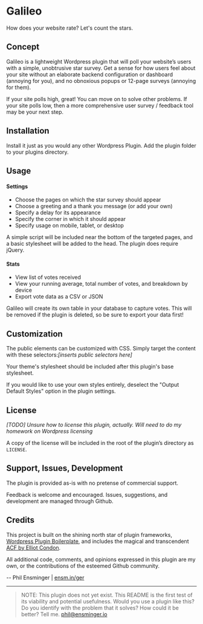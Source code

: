 # Galileo
How does your website rate? Let's count the stars.



## Concept
Galileo is a lightweight Wordpress plugin that will poll your website’s users with a simple, unobtrusive star survey.  Get a sense for how users feel about your site without an elaborate backend configuration or dashboard (annoying for you), and no obnoxious popups or 12-page surveys (annoying for them).

If your site polls high, great! You can move on to solve other problems.  If your site polls low, then a more comprehensive user survey / feedback tool may be your next step.



## Installation
Install it just as you would any other Wordpress Plugin. Add the plugin folder to your plugins directory.  



## Usage
#### Settings
- Choose the pages on which the star survey should appear
- Choose a greeting and a thank you message (or add your own)
- Specify a delay for its appearance
- Specify the corner in which it should appear
- Specify usage on mobile, tablet, or desktop

A simple script will be included near the bottom of the targeted pages, and a basic stylesheet will be added to the head. The plugin does require jQuery.


#### Stats
- View list of votes received
- View your running average, total number of votes, and breakdown by device
- Export vote data as a CSV or JSON

Galileo will create its own table in your database to capture votes.  This will be removed if the plugin is deleted, so be sure to export your data first!



## Customization
The public elements can be customized with CSS.  Simply target the content with these selectors:_[inserts public selectors here]_

Your theme's stylesheet should be included after this plugin's base stylesheet.

If you would like to use your own styles entirely, deselect the "Output Default Styles" option in the plugin settings.



## License
_[TODO] Unsure how to license this plugin, actually.  Will need to do my homework on Wordpress licensing_

A copy of the license will be included in the root of the plugin’s directory as `LICENSE`.



## Support, Issues, Development
The plugin is provided as-is with no pretense of commercial support.

Feedback is welcome and encouraged.  Issues, suggestions, and development are managed through Github.



## Credits
This project is built on the shining north star of plugin frameworks, [Wordpress Plugin Boilerplate](http://wppb.io/), and includes the magical and transcendent [ACF by Elliot Condon](https://www.advancedcustomfields.com/).

All additional code, comments, and opinions expressed in this plugin are my own, or the contributions of the esteemed Github community.

-- Phil Ensminger | [ensm.in/ger](http://ensm.in/ger)

--------------

> NOTE: This plugin does not yet exist.  This README is the first test of its viability and potential usefulness.  Would you use a plugin like this?  Do you identify with the problem that it solves? How could it be better?  Tell me. phil@ensminger.io
